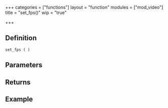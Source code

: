 +++
categories = ["functions"]
layout = "function"
modules = ["mod_video"]
title = "set_fps()"
wip = "true"

+++

## Definition

    set_fps ( )

## Parameters

## Returns

## Example

```
```
